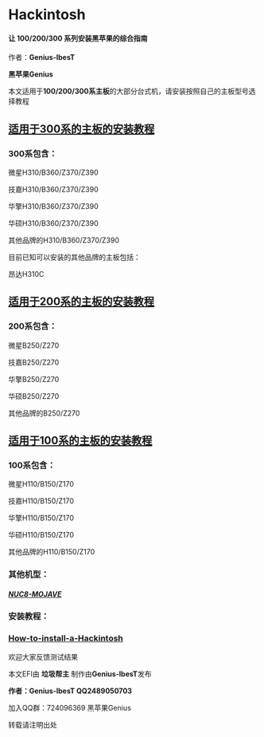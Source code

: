 # Hackintosh

#### 让 100/200/300 系列安装黑苹果的综合指南

作者：**Genius-lbesT**

**黑苹果Genius**

本文适用于**100/200/300系主板**的大部分台式机，请安装按照自己的主板型号选择教程

## [适用于300系的主板的安装教程](https://github.com/Lubibest/300-series-hackintosh-mojave)

### 300系包含：

微星H310/B360/Z370/Z390 

技嘉H310/B360/Z370/Z390 

华擎H310/B360/Z370/Z390

华硕H310/B360/Z370/Z390

其他品牌的H310/B360/Z370/Z390

目前已知可以安装的其他品牌的主板包括：

昂达H310C

## [适用于200系的主板的安装教程](https://github.com/Lubibest/200-series-hackintosh-mojave)

### 200系包含：

微星B250/Z270

技嘉B250/Z270

华擎B250/Z270

华硕B250/Z270

其他品牌的B250/Z270

## [适用于100系的主板的安装教程](https://github.com/Lubibest/100-series-hackintosh-mojave)

### 100系包含：

微星H110/B150/Z170

技嘉H110/B150/Z170

华擎H110/B150/Z170

华硕H110/B150/Z170

其他品牌的H110/B150/Z170

### 其他机型：

##### [NUC8-MOJAVE](https://github.com/Lubibest/NUC8-MOJAVE)



### 安装教程：

### [How-to-install-a-Hackintosh](https://github.com/Lubibest/How-to-install-a-Hackintosh)

欢迎大家反馈测试结果

本文EFI由 **垃圾帮主** 制作由**Genius-lbesT**发布

**作者：Genius-lbesT QQ2489050703**

加入QQ群：724096369 黑苹果Genius

转载请注明出处

